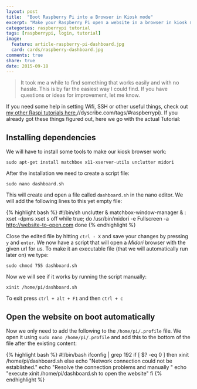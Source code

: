 ```yaml
---
layout: post
title:  "Boot Raspberry Pi into a Browser in Kiosk mode"
excerpt: "Make your Raspberry Pi open a website in a browser in kiosk mode as soon as you switch it on."
categories: raspberrypi tutorial
tags: [raspberrypi, login, tutorial]
image:
  feature: article-raspberry-pi-dashboard.jpg
  card: cards/raspberry-dashboard.jpg
comments: true
share: true
date: 2015-09-18
---
```


> It took me a while to find something that works easily and with no hassle. This is by far the easiest way I could find. If you have questions or ideas for improvement, let me know.

If you need some help in setting Wifi, SSH or other useful things, check out [my other Raspi tutorials here.]()//dyscribe.com/tags/#raspberrypi). If you already got these things figured out, here we go with the actual Tutorial:

## Installing dependencies

We will have to install some tools to make our kiosk browser work:

`sudo apt-get install matchbox x11-xserver-utils unclutter midori`

After the installation we need to create a script file:

`sudo nano dashboard.sh`

This will create and open a file called `dashboard.sh` in the nano editor. We will add the following lines to this yet empty file:

{% highlight bash %}
#!/bin/sh
unclutter &
matchbox-window-manager & :
xset -dpms
xset s off
while true; do
/usr/bin/midori -e Fullscreen -a http://website-to-open.com
done
{% endhighlight %}

Close the edited file by hitting `ctrl - X` and save your changes by pressing `y` and `enter`.
We now have a script that will open a _Midori_ browser with the given url for us. To make it an executable file (that we will automatically run later on) we type:

`sudo chmod 755 dashboard.sh`

Now we will see if it works by running the script manually:

`xinit /home/pi/dashboard.sh`

To exit press `ctrl + alt + F1` and then `ctrl + c`

## Open the website on boot automatically

Now we only need to add the following to the `/home/pi/.profile` file. We open it using `sudo nano /home/pi/.profile` and add this to the bottom of the file after the existing content:

{% highlight bash %}
#!/bin/bash
ifconfig | grep 192
if [ $? -eq 0 ]
then
xinit /home/pi/dashboard.sh
else
echo "Network connection could not be established."
echo "Resolve the connection problems and manually "
echo "execute xinit /home/pi/dashboard.sh to open the website"
fi
{% endhighlight %}
